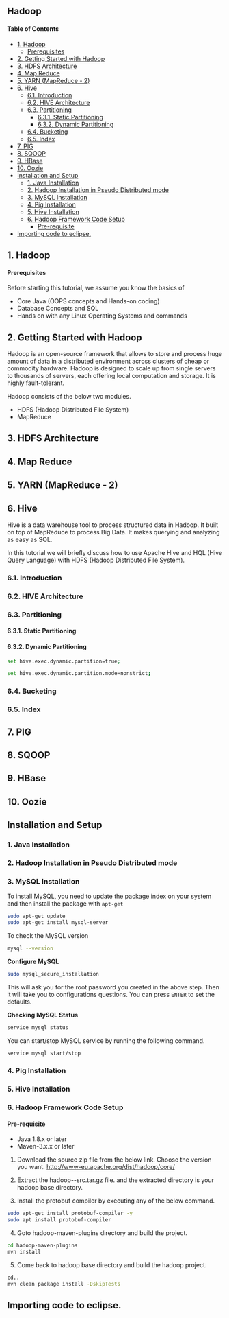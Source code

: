 ## Hadoop

#### Table of Contents
- [1. Hadoop](#1-hadoop)
    + [Prerequisites](#prerequisites)
- [2. Getting Started with Hadoop](#2-getting-started-with-hadoop)
- [3. HDFS Architecture](#3-hdfs-architecture)
- [4. Map Reduce](#4-map-reduce)
- [5. YARN (MapReduce - 2)](#5-yarn--mapreduce---2-)
- [6. Hive](#6-hive)
  * [6.1. Introduction](#61-introduction)
  * [6.2. HIVE Architecture](#62-hive-architecture)
  * [6.3. Partitioning](#63-partitioning)
    + [6.3.1. Static Partitioning](#631-static-partitioning)
    + [6.3.2. Dynamic Partitioning](#632-dynamic-partitioning)
  * [6.4. Bucketing](#64-bucketing)
  * [6.5. Index](#65-index)
- [7. PIG](#7-pig)
- [8. SQOOP](#8-sqoop)
- [9. HBase](#9-hbase)
- [10. Oozie](#10-oozie)
- [Installation and Setup](#installation-and-setup)
  * [1. Java Installation](#1-java-installation)
  * [2. Hadoop Installation in Pseudo Distributed mode](#2-hadoop-installation-in-pseudo-distributed-mode)
  * [3. MySQL Installation](#3-mysql-installation)
  * [4. Pig Installation](#4-pig-installation)
  * [5. Hive Installation](#5-hive-installation)
  * [6. Hadoop Framework Code Setup](#6-hadoop-framework-code-setup)
    + [Pre-requisite](#pre-requisite)
- [Importing code to eclipse.](#importing-code-to-eclipse)

## 1. Hadoop
#### Prerequisites
  Before starting this tutorial, we assume you know the basics of 
  * Core Java (OOPS concepts and Hands-on coding)
  * Database Concepts and SQL
  * Hands on with any  Linux Operating Systems and commands

## 2. Getting Started with Hadoop
Hadoop is an open-source framework that allows to store and process huge amount of data in a distributed environment across clusters of cheap or commodity hardware. Hadoop is designed to scale up from single servers to thousands of servers, each offering local computation and storage. It is highly fault-tolerant.

Hadoop consists of the below two modules.
  * HDFS (Hadoop Distributed File System)
  * MapReduce

## 3. HDFS Architecture

## 4. Map Reduce

## 5. YARN (MapReduce - 2)

## 6. Hive
Hive is a data warehouse tool to process structured data in Hadoop. It built on top of MapReduce to process Big Data. It makes querying and analyzing as easy as SQL.

In this tutorial we will briefly discuss how to use Apache Hive and HQL (Hive Query Language) with HDFS (Hadoop Distributed File System).

### 6.1. Introduction

### 6.2. HIVE Architecture

### 6.3. Partitioning
#### 6.3.1. Static Partitioning

#### 6.3.2. Dynamic Partitioning
```sh
set hive.exec.dynamic.partition=true;
```
```sh
set hive.exec.dynamic.partition.mode=nonstrict;
```

### 6.4. Bucketing

### 6.5. Index
## 7. PIG

## 8. SQOOP

## 9. HBase

## 10. Oozie

## Installation and Setup

### 1. Java Installation

### 2. Hadoop Installation in Pseudo Distributed mode

### 3. MySQL Installation
To install MySQL, you need to update the package index on your system and then install the package with `apt-get`
```sh
sudo apt-get update
sudo apt-get install mysql-server
```

To check the MySQL version
```sh
mysql --version
```

**Configure MySQL**
```sh
sudo mysql_secure_installation
```
This will ask you for the root password you created in the above step. Then it will take you to configurations questions. You can press `ENTER` to set the defaults.

**Checking MySQL Status**
```sh
service mysql status
```

You can start/stop MySQL service by running the following command.
```sh
service mysql start/stop
```

### 4. Pig Installation

### 5. Hive Installation

### 6. Hadoop Framework Code Setup

#### Pre-requisite
* Java 1.8.x or later
* Maven-3.x.x or later

1. Download the source zip file from the below link. Choose the version you want.
http://www-eu.apache.org/dist/hadoop/core/

2. Extract the hadoop-<version>-src.tar.gz  file. and the extracted directory is your hadoop base directory.

3. Install the protobuf compiler by executing any of the below command.
```sh
sudo apt-get install protobuf-compiler -y
sudo apt install protobuf-compiler
```
4. Goto hadoop-maven-plugins directory and build the project.
```sh
cd hadoop-maven-plugins
mvn install
```

5. Come back to hadoop base directory and build the hadoop project.
```sh
cd..
mvn clean package install -DskipTests
```
## Importing code to eclipse.

